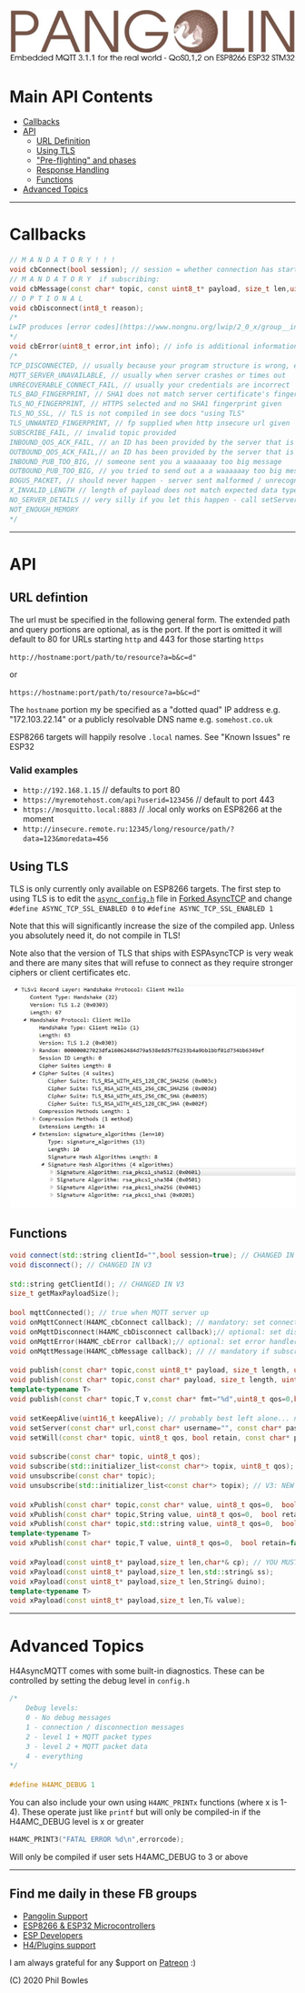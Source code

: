 ![plainhdr](../assets/pangoplain.jpg)

# Main API Contents

* [Callbacks](#callbacks)
* [API](#api)
    * [URL Definition](#url-defintion)
    * [Using TLS](#using-tls)
    * ["Pre-flighting" and phases](#pre-flighting-and-phases)
    * [Response Handling](#respsonse-handling)
    * [Functions](#functions)
* [Advanced Topics](#advanced-topics)

---
# Callbacks

```cpp
// M A N D A T O R Y ! ! !
void cbConnect(bool session); // session = whether connection has started with a dirty session
// M A N D A T O R Y  if subscribing:
void cbMessage(const char* topic, const uint8_t* payload, size_t len,uint8_t qos,bool retain,bool dup);
// O P T I O N A L
void cbDisconnect(int8_t reason);
/*
LwIP produces [error codes](https://www.nongnu.org/lwip/2_0_x/group__infrastructure__errors.html) with negative value and these get fed back up through ESPAsyncTCPeventually to this library, which also has a few of its own valid reasons. How to tell the difference? All of Pangolin's are +ve, but if you get a rare underlying TCP error which will help in diagnosing problems, you will also get told that (-ve) reason code
*/
void cbError(uint8_t error,int info); // info is additional information about the error whose code is one of:
/*
TCP_DISCONNECTED, // usually because your program structure is wrong, e.g. you called publish when you arent connected
MQTT_SERVER_UNAVAILABLE, // usually when server crashes or times out
UNRECOVERABLE_CONNECT_FAIL, // usually your credentials are incorrect
TLS_BAD_FINGERPRINT, // SHA1 does not match server certificate's fingerprint
TLS_NO_FINGERPRINT, // HTTPS selected and no SHA1 fingerprint given
TLS_NO_SSL, // TLS is not compiled in see docs "using TLS"
TLS_UNWANTED_FINGERPRINT, // fp supplied when http insecure url given
SUBSCRIBE_FAIL, // invalid topic provided
INBOUND_QOS_ACK_FAIL, // an ID has been provided by the server that is no longer held by us (usually after crash/reboot with open session)
OUTBOUND_QOS_ACK_FAIL,// an ID has been provided by the server that is no longer held by us (usually after crash/reboot with open session)
INBOUND_PUB_TOO_BIG, // someone sent you a waaaaaay too big message
OUTBOUND_PUB_TOO_BIG, // you tried to send out a a waaaaaay too big message
BOGUS_PACKET, // should never happen - server sent malformed / unrecognised packet - SERIOUS PROBLEM
X_INVALID_LENGTH // length of payload does not match expected data type in x functions - server sent malformed message - SERIOUS PROBLEM
NO_SERVER_DETAILS // very silly if you let this happen - call setServer before connect!!!
NOT_ENOUGH_MEMORY
*/
```

---

# API

## URL defintion

The url must be specified in the following general form. The extended path and query portions are optional, as is the port. If the port is omitted it will default to 80 for URLs starting `http` and 443 for those starting `https`

`http://hostname:port/path/to/resource?a=b&c=d"`

or

`https://hostname:port/path/to/resource?a=b&c=d"`

The `hostname` portion my be specified as a "dotted quad" IP address e.g. "172.103.22.14" or a publicly resolvable DNS name e.g. `somehost.co.uk`

ESP8266 targets will happily resolve `.local` names. See "Known Issues" re ESP32

### Valid examples

* `http://192.168.1.15` // defaults to port 80
* `https://myremotehost.com/api?userid=123456` // default to port 443
* `https://mosquitto.local:8883` // .local only works on ESP8266 at the moment
* `http://insecure.remote.ru:12345/long/resource/path/?data=123&moredata=456`

## Using TLS

TLS is only currently only available on ESP8266 targets. The first step to using TLS is to edit the [`async_config.h`](https://github.com/philbowles/ESPAsyncTCP-master/blob/master/src/async_config.h) file in [Forked AsyncTCP](https://github.com/philbowles/AsyncTCP-master/scr) and change `#define ASYNC_TCP_SSL_ENABLED 0` to `#define ASYNC_TCP_SSL_ENABLED 1`

Note that this will significantly increase the size of the compiled app. Unless you absolutely need it, do not compile in TLS!

Note also that the version of TLS that ships with ESPAsyncTCP is very weak and there are many sites that will refuse to connect as they require stronger ciphers or client certificates etc.

![tls](../assets/common/tls.jpg)

## Functions

```cpp
void connect(std::string clientId="",bool session=true); // CHANGED IN V3
void disconnect(); // CHANGED IN V3

std::string getClientId(); // CHANGED IN V3
size_t getMaxPayloadSize();

bool mqttConnected(); // true when MQTT server up
void onMqttConnect(H4AMC_cbConnect callback); // mandatory: set connect handler V3: REPLACES onConnect
void onMqttDisconnect(H4AMC_cbDisconnect callback);// optional: set disconnect handler V3: REPLACES onDisconnect
void onMqttError(H4AMC_cbError callback);// optional: set error handler  V3: REPLACES onError
void onMqttMessage(H4AMC_cbMessage callback); // // mandatory if subscribing: set topic handler  V3: REPLACES onMessage

void publish(const char* topic,const uint8_t* payload, size_t length, uint8_t qos=0,  bool retain=false);
void publish(const char* topic,const char* payload, size_t length, uint8_t qos=0,  bool retain=false);
template<typename T>
void publish(const char* topic,T v,const char* fmt="%d",uint8_t qos=0,bool retain=false);

void setKeepAlive(uint16_t keepAlive); // probably best left alone... note actual rate is H4AMC_POLL_RATE * keepAlive; and depends on your LwIP
void setServer(const char* url,const char* username="", const char* password = "",const uint8_t* fingerprint=nullptr); // V3: CHANGED
void setWill(const char* topic, uint8_t qos, bool retain, const char* payload = nullptr); // optional

void subscribe(const char* topic, uint8_t qos);
void subscribe(std::initializer_list<const char*> topix, uint8_t qos); // V3: NEW
void unsubscribe(const char* topic);
void unsubscribe(std::initializer_list<const char*> topix); // V3: NEW

void xPublish(const char* topic,const char* value, uint8_t qos=0,  bool retain=false);
void xPublish(const char* topic,String value, uint8_t qos=0,  bool retain=false);
void xPublish(const char* topic,std::string value, uint8_t qos=0,  bool retain=false);
template<typename T>
void xPublish(const char* topic,T value, uint8_t qos=0,  bool retain=false)

void xPayload(const uint8_t* payload,size_t len,char*& cp); // YOU MUST FREE THE POINTER CREATED BY THIS CALL!!!
void xPayload(const uint8_t* payload,size_t len,std::string& ss);
void xPayload(const uint8_t* payload,size_t len,String& duino);
template<typename T>
void xPayload(const uint8_t* payload,size_t len,T& value);

```

---

# Advanced Topics

H4AsyncMQTT comes with some built-in diagnostics. These can be controlled by setting the debug level in `config.h`

```cpp
/*
    Debug levels: 
    0 - No debug messages
    1 - connection / disconnection messages
    2 - level 1 + MQTT packet types
    3 - level 2 + MQTT packet data
    4 - everything
*/

#define H4AMC_DEBUG 1
```

You can also include your own using `H4AMC_PRINTx` functions (where x is 1-4).
These operate just like `printf` but will only be compiled-in if the H4AMC_DEBUG level is x or greater

```cpp
H4AMC_PRINT3("FATAL ERROR %d\n",errorcode); 
```

Will only be compiled if user sets H4AMC_DEBUG to 3 or above



---

## Find me daily in these FB groups

* [Pangolin Support](https://www.facebook.com/groups/H4AsyncMQTT/)
* [ESP8266 & ESP32 Microcontrollers](https://www.facebook.com/groups/2125820374390340/)
* [ESP Developers](https://www.facebook.com/groups/ESP8266/)
* [H4/Plugins support](https://www.facebook.com/groups/h4plugins)

I am always grateful for any $upport on [Patreon](https://www.patreon.com/esparto) :)


(C) 2020 Phil Bowles